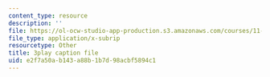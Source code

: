 ```yaml
---
content_type: resource
description: ''
file: https://ol-ocw-studio-app-production.s3.amazonaws.com/courses/11-384-malaysia-sustainable-cities-practicum-spring-2018/e2f7a50ab143a88b1b7d98acbf5894c1_KFajwRMlo0s.srt
file_type: application/x-subrip
resourcetype: Other
title: 3play caption file
uid: e2f7a50a-b143-a88b-1b7d-98acbf5894c1
---
```

